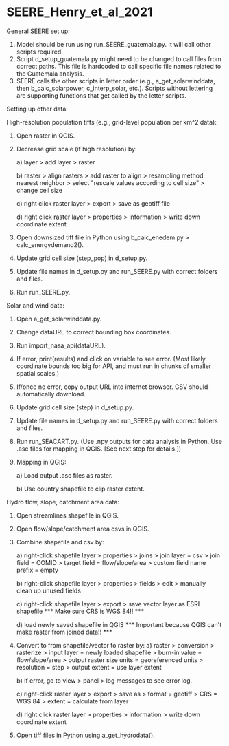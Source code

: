 # SEERE_Henry_et_al_2021

General SEERE set up:
1. Model should be run using run_SEERE_guatemala.py. It will call other scripts required.
2. Script d_setup_guatemala.py might need to be changed to call files from correct paths. This file is hardcoded to call specific file names related to the Guatemala analysis.
3. SEERE calls the other scripts in letter order (e.g., a_get_solarwinddata, then b_calc_solarpower, c_interp_solar, etc.). Scripts without lettering are supporting functions that get called by the letter scripts.


Setting up other data:

High-resolution population tiffs (e.g., grid-level population per km^2 data):
1. Open raster in QGIS.
2. Decrease grid scale (if high resolution) by:

    a) layer > add layer > raster

    b) raster > align rasters > add raster to align > resampling method: nearest neighbor > select "rescale values according to cell size" > change cell size

    c) right click raster layer > export > save as geotiff file

    d) right click raster layer > properties > information > write down coordinate extent

3. Open downsized tiff file in Python using b_calc_enedem.py > calc_energydemand2().
4. Update grid cell size (step_pop) in d_setup.py.
5. Update file names in d_setup.py and run_SEERE.py with correct folders and files.
6. Run run_SEERE.py.

Solar and wind data:
1. Open a_get_solarwinddata.py.
2. Change dataURL to correct bounding box coordinates.
3. Run import_nasa_api(dataURL).
4. If error, print(results) and click on variable to see error. (Most likely coordinate bounds too big for API, and must run in chunks of smaller spatial scales.)
5. If/once no error, copy output URL into internet browser. CSV should automatically download.
6. Update grid cell size (step) in d_setup.py.
7. Update file names in d_setup.py and run_SEERE.py with correct folders and files.
8. Run run_SEACART.py. (Use .npy outputs for data analysis in Python. Use .asc files for mapping in QGIS. [See next step for details.])
9. Mapping in QGIS:

    a) Load output .asc files as raster.

    b) Use country shapefile to clip raster extent.


Hydro flow, slope, catchment area data:
1. Open streamlines shapefile in QGIS.
2. Open flow/slope/catchment area csvs in QGIS.
3. Combine shapefile and csv by:

    a) right-click shapefile layer > properties > joins > join layer = csv > join field = COMID > target field = flow/slope/area > custom field name prefix = empty

    b) right-click shapefile layer > properties > fields > edit > manually clean up unused fields

    c) right-click shapefile layer > export > save vector layer as ESRI shapefile *** Make sure CRS is WGS 84!! ***

    d) load newly saved shapefile in QGIS *** Important because QGIS can't make raster from joined data!! ***

4. Convert to from shapefile/vector to raster by:
    a) raster > conversion > rasterize > input layer = newly loaded shapefile > burn-in value = flow/slope/area > output raster size units = georeferenced units > resolution = step > output extent = use layer extent

    b) if error, go to view > panel > log messages to see error log.

    c) right-click raster layer > export > save as > format = geotiff > CRS = WGS 84 > extent = calculate from layer

    d) right click raster layer > properties > information > write down coordinate extent

5. Open tiff files in Python using a_get_hydrodata().
